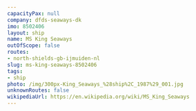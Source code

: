 ```yaml
---
capacityPax: null
company: dfds-seaways-dk
imo: 8502406
layout: ship
name: MS King Seaways
outOfScope: false
routes:
- north-shields-gb-ijmuiden-nl
slug: ms-king-seaways-8502406
tags:
- ship
photo: /img/300px-King_Seaways_%28ship%2C_1987%29_001.jpg
unknownRoutes: false
wikipediaUrl: https://en.wikipedia.org/wiki/MS_King_Seaways
---
```

